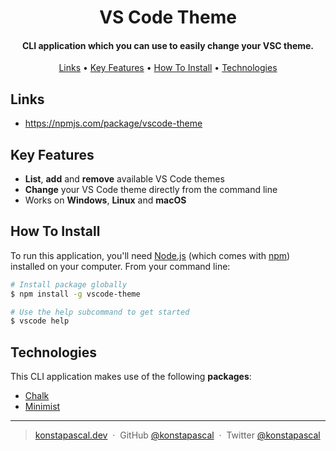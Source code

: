 <h1 align="center">
  VS Code Theme 
  <br>
</h1>

<h4 align="center">CLI application which you can use to easily change your VSC theme.</h4>

<p align="center">
  <a href="#links">Links</a> •
  <a href="#key-features">Key Features</a> •
  <a href="#how-to-install">How To Install</a> •
  <a href="#technologies">Technologies</a>
</p>

## Links

-  https://npmjs.com/package/vscode-theme

## Key Features

-  **List**, **add** and **remove** available VS Code themes
-  **Change** your VS Code theme directly from the command line
-  Works on **Windows**, **Linux** and **macOS**

## How To Install

To run this application, you'll need [Node.js](https://nodejs.org/en/download/) (which comes with [npm](http://npmjs.com)) installed on your computer. From your command line:

```bash
# Install package globally
$ npm install -g vscode-theme

# Use the help subcommand to get started
$ vscode help
```

## Technologies

This CLI application makes use of the following **packages**:

-  [Chalk](https://www.npmjs.com/package/chalk/v/1.0.0)
-  [Minimist](https://www.npmjs.com/package/minimist)

---

> [konstapascal.dev](https://konstapascal.dev) &nbsp;&middot;&nbsp;
> GitHub [@konstapascal](https://github.com/konstapascal) &nbsp;&middot;&nbsp;
> Twitter [@konstapascal](https://twitter.com/konstapascal)
